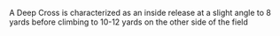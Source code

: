 A Deep Cross is characterized as an inside release at a slight angle to 8 yards before climbing to 10-12 yards on the other side of the field